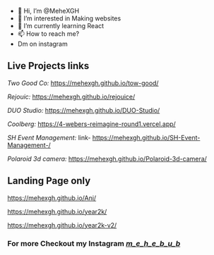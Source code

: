 - 👋 Hi, I’m @MeheXGH
- 👀 I’m interested in Making websites
- 🌱 I’m currently learning React
- 📫 How to reach me?
-  Dm on instagram
  

## Live Projects links

*Two Good Co:* https://mehexgh.github.io/tow-good/

*Rejouic:* https://mehexgh.github.io/rejouice/

*DUO Studio:* https://mehexgh.github.io/DUO-Studio/

*Coolberg:* https://4-webers-reimagine-round1.vercel.app/

*SH Event Management:* link- https://mehexgh.github.io/SH-Event-Management-/

*Polaroid 3d camera:* https://mehexgh.github.io/Polaroid-3d-camera/



## Landing Page only

https://mehexgh.github.io/Ani/

https://mehexgh.github.io/year2k/ 

https://mehexgh.github.io/year2k-v2/

### For more Checkout my Instagram [_m_e_h_e_b_u_b_](https://www.instagram.com/_m_e_h_e_b_u_b_/) 

<!---
- 💞️ I’m looking to collaborate on 
MeheXGH/MeheXGH is a ✨ special ✨ repository because its `README.md` (this file) appears on your GitHub profile.
You can click the Preview link to take a look at your changes.
--->
